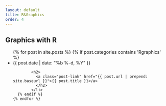 ```yaml
---
layout: default
title: R&Graphics
order: 4
---
```


## Graphics with R

<div class="home">

  <ul class="post-list">
    {% for post in site.posts %}
        {% if post.categories contains 'Rgraphics' %}
          <li>
            <span class="post-meta">{{ post.date | date: "%b %-d, %Y" }}</span>

            <h2>
              <a class="post-link" href="{{ post.url | prepend: site.baseurl }}">{{ post.title }}</a>
              </h2>
            </li>
      {% endif %}
    {% endfor %}
  </ul>

  <br>

  <!-- <p class="rss-subscribe"><i class="fa fa-rss"></i> subscribe <a href="{{ "/feed.xml" | prepend: site.baseurl }}">via RSS</a></p> -->

</div>
